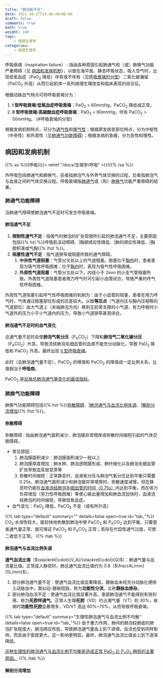 ```yaml
---
title: "肺功能不全"
date: 2021-10-27T14:40:48+08:00
draft: false
comments: true
math: true
weight: 160
tags:
    - 病理生理学
categories:
    - 病理生理学
---
```


呼吸衰竭（respiration failure）
: 指由各种原因引起肺通气和（或）肺换气功能严重障碍（见 [病因和发病机制](#病因和发病机制)），以致在海平面、静息呼吸状态，吸入空气时，出现低氧血症（PaO<sub>2</sub> 降低）伴有或不伴有（见[呼吸衰竭的分型](#呼吸衰竭的分型)）二氧化碳潴留（PaCO<sub>2</sub> 升高）从而引起机体一系列病理生理改变和临床表现的综合征。

根据动脉血气特点可将呼吸衰竭分为：
1. **I 型呼吸衰竭**/**低氧血症呼吸衰竭**：PaO<sub>2</sub> < 60mmHg，PaCO<sub>2</sub> 降低或正常。
2. **II 型呼吸衰竭**/**高碳酸血症呼吸衰竭**：PaO<sub>2</sub> < 60mmHg，伴有 PaCO<sub>2</sub> > 50mmHg。
{#呼吸衰竭的分型}

<!--more-->

根据发病机制特点，可分为[通气性](#肺通气功能障碍)和[换气性](#肺换气功能障碍)；根据原发病变部位特点，分为中枢性（中央性）和外周性（见[肺通气功能障碍](#肺通气功能障碍)）；根据发病的急缓，分为急性和慢性。

## 病因和发病机制

{{% sa %}}[呼吸]({{< relref "/docs/生理学/呼吸" >}}){{% /sa %}}

外呼吸包括肺通气和肺换气，前者指肺泡气与外界气体交换的过程，后者指肺泡气与血液之间的气体交换过程。呼吸衰竭指[肺通气](#肺通气功能障碍)或（和）[肺换气](#肺换气功能障碍)功能严重障碍的结果。

### 肺通气功能障碍

当肺通气障碍使肺泡通气不足时可发生呼吸衰竭。

#### 肺泡通气不足

1. **限制性通气不足**：指吸气时肺泡的扩张受限所引起的肺泡通气不足，主要原因包括{{% hzl %}}呼吸肌活动障碍、|胸廓顺应性降低、|肺的顺应性降低、|胸腔积液或气胸{{% /hzl %}}。
2. **阻塞性通气不足**：指气道狭窄或阻塞所致的通气障碍。
    1. **中央性气道阻塞**：气管分叉处以上的气道阻塞。阻塞位于<ins>胸外</ins>时，患者表现为吸气性呼吸困难；位于<ins>胸内</ins>时，表现为吸气性呼吸困难。
    2. **外周性气道阻塞**：气管分叉处以下，内径小于 2mm 的小支气管阻塞所致。外周性气道阻塞患者用力呼气时可引起小血管闭合，导致严重的呼气性呼吸困难。

外周性气道阻塞引起呼气性呼吸困难的机制为：由于小血管的阻塞，患者在用力呼气时，气体通过阻塞部位形成的压差较大，以致**等压点**（气道内压与胸内压相等的气道部位）由大气道上（末端肺泡方向）移到无软骨支撑的小气道，有力呼吸时小气道外的压力小于小气道内的压力，导致小气道狭窄甚至闭合。

#### 肺泡通气不足时的血气变化

总通气量不足时会使**肺泡气氧分压**（P<sub>A</sub>CO<sub>2</sub>）下降和**肺泡气二氧化碳分压**（P<sub>A</sub>CO<sub>2</sub>）升高，导致流经肺泡毛细血管的血液不能充分动脉化，导致 PaO<sub>2</sub> 降低和 PaCO<sub>2</sub> 升高，最终出现 [II 型呼吸衰竭](#呼吸衰竭的分型)。

此时（总肺泡通气量不足），PaCO<sub>2</sub> 的增值和 PaCO<sub>2</sub> 的降值成一定比例关系，比值相当于**呼吸商**。

<!-- TODO: 呼吸商 -->

PaCO<sub>2</sub> 是<ins>反映总肺泡通气量变化的最佳指标</ins>。

### 肺换气功能障碍

肺换气功能障碍包括{{% hzl %}}[弥散障碍](#弥散障碍)、|[肺泡通气与血流比例失调](#肺泡通气与血流比例失调)、|[解剖分流增加](#解剖分流增加){{% /hzl %}}。

#### 弥散障碍

弥散障碍
: 指由肺泡通气面积减少、肺泡膜异常增厚或弥散时间缩短引起的气体交换障碍。

- 常见原因：
    1. 肺泡膜面积减少：肺泡膜面积减少一般以上
    2. 肺泡膜厚度增加：肺水肿、肺泡透明膜形成、肺纤维化以及肺泡毛细血管扩张导致血浆层变厚等
    3. 弥散时间缩短：正常静息时，血液氧分压与肺泡气氧分压达到平衡只需要 0.25s，肺泡通气面积减少和肺泡膜异常增厚时，弥散速度减慢，但在静息时仍能在<ins>血液流经肺泡毛细血管的时间（0.75s）</ins>内达到平衡，而在体力负荷增加（劳力性呼吸困难）等使心输出量增加和肺血流加快时，血液流经肺泡的时间缩短，导致低氧血症。
- 血气变化：PaO<sub>2</sub> 降低，PaCO<sub>2</sub> 不变（或有所升高）

<!-- TODO: 劳力性呼吸困难 -->

{{% tab type="default" summary="" details=false open=true id="tab_"%}}
CO<sub>2</sub> 水溶性较大，能较快地弥散到肺泡中使 PaCO<sub>2</sub> 和 P<sub>A</sub>CO<sub>2</sub> 达到平衡。只要患者通气量正常，就可保证 PaCO<sub>2</sub> 和 P<sub>A</sub>CO<sub>2</sub> 正常；若存在代偿性通气过度，可使二者低于正常。
{{% /tab %}}

#### 肺泡通气与血流比例失调

**通气血流比值**（$\stackrel{\cdot}{V_A}/\stackrel{\cdot}{Q}$）：肺通气量与血流量比值。正常成人静息时，肺总通气血流比值约为 0.8（$\frac{4L/min}{5L/min}$）。
1. 部分肺泡通气量不足：使通气血流比值显著降低，静脉血未经充分动脉化便掺入动脉血中，类似动-静脉短路，称为**功能性分流**，又称**静脉血掺杂**。
2. 部分肺泡血流不足：使通气血流比值显著升高，患部肺泡通气不能得到有效利用，称为**死腔样通气**。正常人生理**死腔**（VD）约占潮气量（VT）的 30%，疾病时**功能性死腔**显著增多，VD/VT 高达 60%\~70%，从而导致呼吸衰竭。

{{% tab type="default" summary="生理性肺泡通气与血流比例不均衡" details=false open=true id="tab_"%}}
由于重力作用，肺间的肺泡较肺底的肺泡扩张程度大，肺泡顺应性低，导致肺泡通气量由上到下递增。血流也受到同样影响，而且由于密度更大，这一影响更明显。最终，肺泡通气血流比值由上到下逐渐降低。

<ins>这种生理性的肺泡通气与血流比例不均衡是造成正常 PaO<sub>2</sub> 比 P<sub>A</sub>O<sub>2</sub> 稍低的主要原因。</ins>
{{% /tab %}}

#### 解剖分流增加


